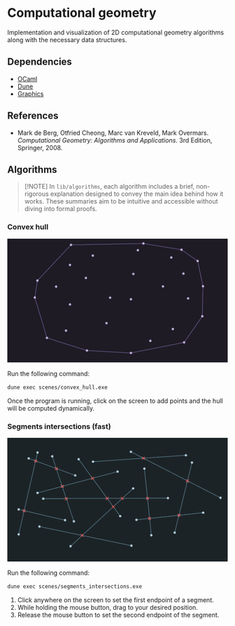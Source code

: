 # Computational geometry
Implementation and visualization of 2D computational geometry algorithms along with the necessary data structures.

## Dependencies
- [OCaml](https://ocaml.org/)
- [Dune](https://dune.build/)
- [Graphics](https://ocaml.github.io/graphics/graphics/Graphics/index.html)

## References
- Mark de Berg, Otfried Cheong, Marc van Kreveld, Mark Overmars. *Computational Geometry: Algorithms and Applications*. 3rd Edition, Springer, 2008.

## Algorithms

> [!NOTE] In `lib/algorithms`, each algorithm includes a brief, non-rigorous explanation designed to convey the main idea behind how it works. These summaries aim to be intuitive and accessible without diving into formal proofs.

### Convex hull
![](screenshots/convex_hull.png)

Run the following command:

``` bash
dune exec scenes/convex_hull.exe
```
Once the program is running, click on the screen to add points and the hull will be computed dynamically.

### Segments intersections (fast)
![](screenshots/segments_intersections.png)

Run the following command:

``` bash
dune exec scenes/segments_intersections.exe
```
1. Click anywhere on the screen to set the first endpoint of a segment.
2. While holding the mouse button, drag to your desired position.
3. Release the mouse button to set the second endpoint of the segment.
